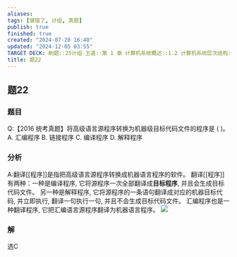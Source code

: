 ```yaml
---
aliases: 
tags: [做错了, 计组, 真题]
publish: true
finished: true
created: "2024-07-20 16:40"
updated: "2024-12-05 03:55"
TARGET DECK: 刷题::25计组-王道::第 1 章 计算机系统概述::1.2 计算机系统层次结构::题22
title: 题22
---
```

## 题22
### 题目
Q:【2016 统考真题】将高级语言源程序转换为机器级目标代码文件的程序是 ( )。
A. 汇编程序 B. 链接程序 C. 编译程序 D. 解释程序
### 分析
A:翻译[[程序]]是指把高级语言源程序转换成机器语言程序的软件。
翻译[[程序]]有两种：一种是编译程序, 它将源程序一次全部翻译成**目标程序**, 并且会生成目标代码文件。
另一种是解释程序, 它将源程序的一条语句翻译成对应的机器目标代码, 并立即执行, 翻译一句执行一句, 并且不会生成目标代码文件。
汇编程序也是一种翻译程序, 它把汇编语言源程序翻译为机器语言程序。
![](https://img.hwenyi.live/202407212043584.webp)
### 解
选C

